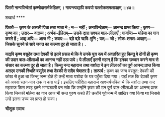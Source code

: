 **पितरौ नान्वविन्देतां कृष्णोदारार्भकेहितम् ।** **गायन्त्यद्यापि कवयो यल्लोकशमलापहम् ॥ ४७॥** 

शब्दार्थ **** 

**पितरौ—** **कृष्ण के असली पिता तथा माता ने** **; न—** **नहीं** **; अन्वविन्देताम्—** **आनन्द प्राप्त किया** **; कृष्ण—** **कृष्ण का** **; उदार—** **वदान्य** **; अर्भक-ईहितम्—** **उसके द्वारा सश्पन्न बाल-लीलाएँ** **; गायन्ति—** **महिमा का गान करते हैं** **; अद्य अपि—** **आज भी** **;** **कवय:—** **बड़े बड़े ऋषि-मुनि** **; यत्—** **जो** **; लोक-शमल-अपहम्—** **जिसके सुनने से सारे जगत का कल्मष दूर हो जाता है।** **.** 

**यद्यपि कृष्ण वसुदेव तथा देवकी से इतने प्रसन्न थे कि वे उनके पुत्र रूप में अवतरित हुए** **किन्तु वे दोनों ही कृष्ण की उदार बाल-लीलाओं का आनन्द नहीं उठा पाये। ये लीलाएँ इतनी** **महान् हैं कि इनका उच्चार करने मात्र से संसार का कल्मष दूर हो जाता है। किन्तु नन्द महाराज** **तथा यशोदा ने इन लीलाओं का पूर्ण आनन्द प्राप्त किया अतएव उनकी स्थिति वसुदेव तथा** **देवकी से सदैव श्रेष्ठतर है।** **तात्पर्य :** कृष्ण का जन्म वस्तुत: देवकी की कोख से हुआ था किन्तु जन्म होते ही उन्हें माता यशोदा के घर पहुँचा दिया गया। यहाँ तक कि देवकी कृष्ण को अपना स्तन-पान तक न करा पाईं। इसलिए परीक्षित महाराज आश्चर्यचकित थे कि यशोदा तथा नन्द महाराज किस तरह इतने भाग्यशाली बन सके कि उन्होंने कृष्ण की उन पूर्ण बाल-लीलाओं का आनन्द प्राप्त किया जिनकी महिमा का गान आज भी सन्त पुरुष करते हैं? उन्होंने पूर्वजन्म में आखिर क्या किया था जिससे उन्हें इतना उच्च पद प्राप्त हो सका।  

**श्रीशुक उवाच** 